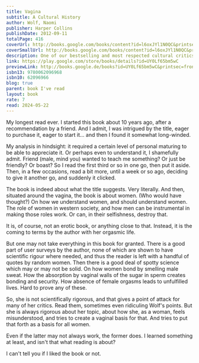 ```yaml
---  
title: Vagina  
subtitle: A Cultural History  
author: Wolf, Naomi  
publisher: Harper Collins  
publishDate: 2012-09-11  
totalPage: 416  
coverUrl: http://books.google.com/books/content?id=l6oxJYl1N0QC&printsec=frontcover&img=1&zoom=1&edge=curl&source=gbs_api  
coverSmallUrl: http://books.google.com/books/content?id=l6oxJYl1N0QC&printsec=frontcover&img=1&zoom=5&edge=curl&source=gbs_api  
description: One of our bestselling and most respected cultural critics, Naomi Wolf, acclaimed author of The Beauty Myth and The End of America, brings us an astonishing work of cutting-edge science and cultural history that radically reframes how we understand the vagina—and, consequently, how we understand women. A “New Biography,” Vagina is at once serious, provocative, and immensely entertaining—a radical and endlessly fascinating exploration of the gateway to female consciousness from a remarkable writer and thinker at the forefront of the new feminism.  
link: https://play.google.com/store/books/details?id=UY0Lf65bm5wC  
previewLink: http://books.google.de/books?id=UY0Lf65bm5wC&printsec=frontcover&dq=vagina&hl=&as_pt=BOOKS&cd=18&source=gbs_api  
isbn13: 9780062096968  
isbn10: 62096966  
blog: true  
parent: book I've read  
layout: book  
rate: 7  
read: 2024-05-22  
---  
```

  
My longest read ever. I started this book about 10 years ago, after a recommendation by a friend. And I admit, I was intrigued by the title, eager to purchase it, eager to start it... and then I found it somewhat long-winded.  
  
My analysis in hindsight: it required a certain level of personal maturing to be able to appreciate it.  Or perhaps even to understand it, I shamefully admit.  Friend (male, mind you) wanted to teach me something?  Or just be friendly?  Or boast?  So I read the first third or so in one go, then put it aside.  Then, in a few occasions, read a bit more, until a week or so ago, deciding to give it another go, and suddenly it clicked.  
  
The book is indeed about what the title suggests.  Very literally.  And then, situated around the vagina, the book is about women. (Who would have thought?)  On how we understand women, and should understand women. The role of women in western society, and how men can be instrumental in making those roles work. Or can, in their selfishness, destroy that.  
  
It is, of course, not an erotic book, or anything close to that.  Instead, it is the coming to terms by the author with her orgasmic life.  
  
But one may not take everything in this book for granted. There is a good part of user surveys by the author, none of which are shown to have scientific rigour where needed, and thus the reader is left with a handful of quotes by random women. Then there is a good deal of spotty science which may or may not be solid. On how women bond by smelling male sweat. How the absorption by vaginal walls of the sugar in sperm creates bonding and security. How absence of female orgasms leads to unfulfilled lives. Hard to prove any of these.  
  
So, she is not scientifically rigorous, and that gives a point of attack for many of her critics. Read them, sometimes even ridiculing Wolf's points. But she is always rigorous about her topic, about how she, as a woman, feels misunderstood, and tries to create a vaginal basis for that.  And tries to put that forth as a basis for all women.  
  
Even if the latter may not always work, the former does.  I learned something at least, and isn't that what reading is about?   
  
I can't tell you if I liked the book or not.